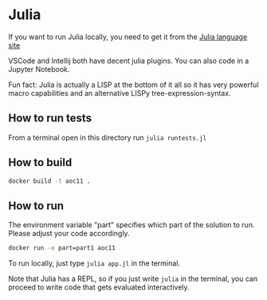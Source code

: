 # Julia
If you want to run Julia locally, you need to get it from the [Julia language site](https://julialang.org/)

VSCode and Intellij both have decent julia plugins. You can also code in a Jupyter Notebook.

Fun fact: Julia is actually a LISP at the bottom of it all so it has very powerful macro capabilities and an alternative LISPy tree-expression-syntax.

## How to run tests
From a terminal open in this directory run `julia runtests.jl`

## How to build
```bash
docker build -t aoc11 . 
```

## How to run
The environment variable "part" specifies which part of the solution to run. Please adjust your code accordingly.
```bash
docker run -e part=part1 aoc11
```

To run locally, just type `julia app.jl` in the terminal.

Note that Julia has a REPL, so if you just write `julia` in the terminal, you can proceed to write code that gets evaluated interactively.
